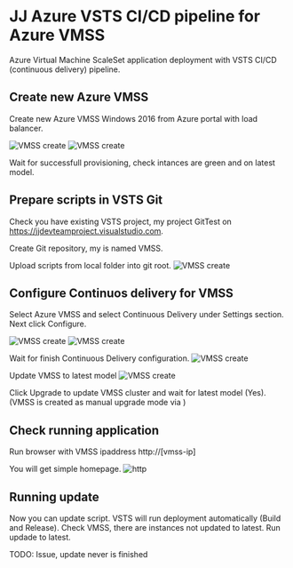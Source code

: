 # JJ Azure VSTS CI/CD pipeline for Azure VMSS

Azure Virtual Machine ScaleSet application deployment with VSTS CI/CD (continuous delivery) pipeline.

## Create new Azure VMSS

Create new Azure VMSS Windows 2016 from Azure portal with load balancer.

![VMSS create](media/create-vmss01.png)
![VMSS create](media/create-vmss02.png)

Wait for successfull provisioning, check intances are green and on latest model.

## Prepare scripts in VSTS Git

Check you have existing VSTS project, my project GitTest on https://jjdevteamproject.visualstudio.com.

Create Git repository, my is named VMSS.

Upload scripts from local folder into git root.
![VMSS create](media/vsts.png)

## Configure Continuos delivery for VMSS

Select Azure VMSS and select Continuous Delivery under Settings section. Next click Configure.

![VMSS create](media/vmss-cicd01.png)
![VMSS create](media/vmss-cicd02.png)

Wait for finish Continuous Delivery configuration.
![VMSS create](media/vmss-cicd03.png)

Update VMSS to latest model
![VMSS create](media/vmss-instances01.png)

Click Upgrade to update VMSS cluster and wait for latest model (Yes).
(VMSS is created as manual upgrade mode via )

## Check running application

Run browser with VMSS ipaddress http://[vmss-ip]

You will get simple homepage.
![http](media/web.png)

## Running update

Now you can update script. VSTS will run deployment automatically (Build and Release). Check VMSS, there are instances not updated to latest. Run updade to latest.

TODO: Issue, update never is finished